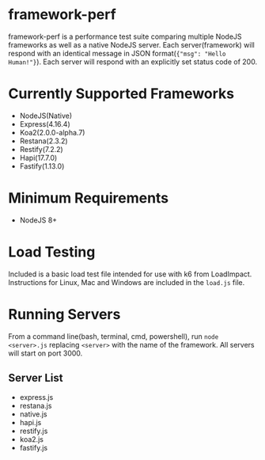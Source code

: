 # framework-perf
framework-perf is a performance test suite comparing multiple NodeJS frameworks as well as a native NodeJS server. Each server(framework) will respond with an identical message in JSON format(`{"msg": "Hello Human!"}`). Each server will respond with an explicitly set status code of 200.

# Currently Supported Frameworks
  - NodeJS(Native)
  - Express(4.16.4)
  - Koa2(2.0.0-alpha.7)
  - Restana(2.3.2)
  - Restify(7.2.2)
  - Hapi(17.7.0)
  - Fastify(1.13.0)

# Minimum Requirements
  - NodeJS 8+

# Load Testing
Included is a basic load test file intended for use with k6 from LoadImpact. Instructions for Linux, Mac and Windows are included in the `load.js` file.

# Running Servers
From a command line(bash, terminal, cmd, powershell), run `node <server>.js` replacing ``<server>`` with the name of the framework. All servers will start on port 3000.

## Server List
 - express.js
 - restana.js
 - native.js
 - hapi.js
 - restify.js
 - koa2.js
 - fastify.js
